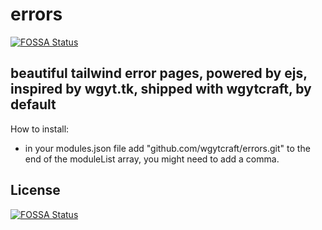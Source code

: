 # errors
[![FOSSA Status](https://app.fossa.com/api/projects/git%2Bgithub.com%2Fwgytcraft%2Ferrors.svg?type=shield)](https://app.fossa.com/projects/git%2Bgithub.com%2Fwgytcraft%2Ferrors?ref=badge_shield)

## beautiful tailwind error pages, powered by ejs, inspired by wgyt.tk, shipped with wgytcraft, by default
How to install:
- in your modules.json file add "github.com/wgytcraft/errors.git" to the end of the moduleList array, you might need to add a comma.


## License
[![FOSSA Status](https://app.fossa.com/api/projects/git%2Bgithub.com%2Fwgytcraft%2Ferrors.svg?type=large)](https://app.fossa.com/projects/git%2Bgithub.com%2Fwgytcraft%2Ferrors?ref=badge_large)